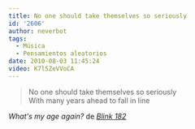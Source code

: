 ```yaml
---
title: No one should take themselves so seriously
id: '2606'
author: neverbot
tags:
  - Música
  - Pensamientos aleatorios
date: 2010-08-03 11:45:24
video: K7l5ZeVVoCA
---
```


> No one should take themselves so seriously  
> With many years ahead to fall in line

_What's my age again?_ de _[Blink 182](http://en.wikipedia.org/wiki/Blink-182)_